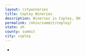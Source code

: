 ```yaml
---
layout: citywineries
title: Copley Wineries
description: Wineries in Copley, OH
permalink: /ohio/summit/copley/
state: oh
county: summit
city: copley
---
```

-
